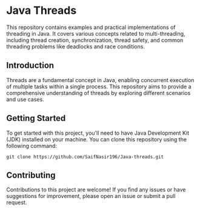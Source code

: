# Java Threads
This repository contains examples and practical implementations of threading in Java. It covers various concepts related to multi-threading, including thread creation, synchronization, thread safety, and common threading problems like deadlocks and race conditions.

## Introduction
Threads are a fundamental concept in Java, enabling concurrent execution of multiple tasks within a single process. This repository aims to provide a comprehensive understanding of threads by exploring different scenarios and use cases.

## Getting Started
To get started with this project, you'll need to have Java Development Kit (JDK) installed on your machine. You can clone this repository using the following command:

`git clone https://github.com/SaifNasir196/Java-threads.git`


## Contributing
Contributions to this project are welcome! If you find any issues or have suggestions for improvement, please open an issue or submit a pull request.

